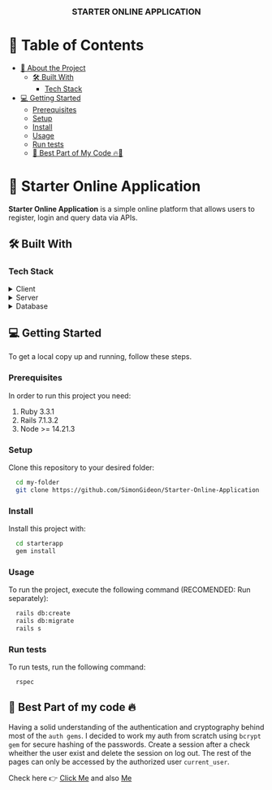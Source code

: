 <a name="readme-top"></a>


<div align="center">
  <br/>

  <h3><b>STARTER ONLINE APPLICATION</b></h3>

</div>

<!-- TABLE OF CONTENTS -->

# 📗 Table of Contents

- [📖 About the Project](#about-project)
  - [🛠 Built With](#built-with)
    - [Tech Stack](#tech-stack)
- [💻 Getting Started](#getting-started)
  - [Prerequisites](#prerequisites)
  - [Setup](#setup)
  - [Install](#install)
  - [Usage](#usage)
  - [Run tests](#run-tests)
  - [🙂 Best Part of My Code 🔥💯](#best-part)

<!-- PROJECT DESCRIPTION -->

# 📖 Starter Online Application <a name="about-project"></a>

**Starter Online Application** is a simple online platform that allows users to register, login and query data via APIs.

## 🛠 Built With <a name="built-with"></a>

### Tech Stack <a name="tech-stack"></a>
<details>
  <summary>Client</summary>
  <ul>
    <li><a href="https://html.com/">HTML</a></li>
    <li><a href="https://css.org/">CSS</a></li>
  </ul>
</details>

<details>
  <summary>Server</summary>
  <ul>
    <li><a href="https://rubyonrails.org/">Ruby on Rails</a></li>
  </ul>
</details>

<details>
<summary>Database</summary>
  <ul>
    <li><a href="https://www.postgresql.org/">PostgreSQL</a></li>
  </ul>
</details>

<!-- GETTING STARTED -->

## 💻 Getting Started <a name="getting-started"></a>
To get a local copy up and running, follow these steps.

### Prerequisites

In order to run this project you need:
<ol>
  <li>Ruby 3.3.1</li>
  <li>Rails 7.1.3.2</li>
  <li>Node >= 14.21.3</li>
</ol>

### Setup

Clone this repository to your desired folder:

```sh
  cd my-folder
  git clone https://github.com/SimonGideon/Starter-Online-Application
```

### Install

Install this project with:

```sh
  cd starterapp
  gem install
```

### Usage

To run the project, execute the following command (RECOMENDED: Run separately):

```sh
  rails db:create
  rails db:migrate
  rails s
```

### Run tests

To run tests, run the following command:
```sh
  rspec
```
## 🙂 Best Part of my code 🔥 <a name="best-part"></a>
Having a solid understanding of the authentication and cryptography behind most of the `auth gems`. I decided to work my auth from scratch using `bcrypt gem` for secure hashing of the passwords. Create a session after a check wheither the user exist and delete the session on log out. The rest of the pages can only be accessed by the authorized user `current_user`.

Check here 👉 [Click Me](https://github.com/SimonGideon/Starter-Online-Application/blob/dev/app/models/user.rb#L3-L29) and also [Me](https://github.com/SimonGideon/Starter-Online-Application/blob/dev/app/controllers/sessions_controller.rb#L9-L19)


